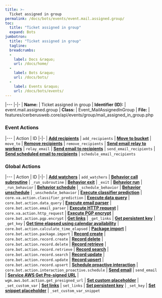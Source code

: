 ```yaml
---
title: >-
  Ticket assigned in group
permalink: /docs/bots/events/event.mail.assigned.group/
toc:
  title: "Ticket assigned in group"
  expand: Bots
jumbotron:
  title: "Ticket assigned in group"
  tagline: 
  breadcrumbs:
  -
    label: Docs &raquo;
    url: /docs/home/
  -
    label: Bots &raquo;
    url: /docs/bots/
  -
    label: Events &raquo;
    url: /docs/bots/events/
---
```


|---
|-|-
| **Name:** | Ticket assigned in group
| **Identifier (ID):** | event.mail.assigned.group
| **Class:** | Event_MailAssignedInGroup
| **File:** | features/cerberusweb.core/api/events/group/mail_assigned_in_group.php

### Event Actions

|---
| Action | ID
|-|-
| [**Add recipients**](/docs/bots/events/event.mail.assigned.group/actions/add_recipients/) | `add_recipients`
| [**Move to bucket**](/docs/bots/events/event.mail.assigned.group/actions/move_to/) | `move_to`
| [**Remove recipients**](/docs/bots/events/event.mail.assigned.group/actions/remove_recipients/) | `remove_recipients`
| [**Send email relay to workers**](/docs/bots/events/event.mail.assigned.group/actions/relay_email/) | `relay_email`
| [**Send email to recipients**](/docs/bots/events/event.mail.assigned.group/actions/send_email_recipients/) | `send_email_recipients`
| [**Send scheduled email to recipients**](/docs/bots/events/event.mail.assigned.group/actions/schedule_email_recipients/) | `schedule_email_recipients`

### Global Actions

|---
| Action | ID
|-|-
| [**Add watchers**](/docs/bots/events/actions/add_watchers/) | `add_watchers`
| [**Behavior call subroutine**](/docs/bots/events/actions/_run_subroutine/) | `_run_subroutine`
| [**Behavior exit**](/docs/bots/events/actions/_exit/) | `_exit`
| [**Behavior run**](/docs/bots/events/actions/_run_behavior/) | `_run_behavior`
| [**Behavior schedule**](/docs/bots/events/actions/_schedule_behavior/) | `_schedule_behavior`
| [**Behavior unschedule**](/docs/bots/events/actions/_unschedule_behavior/) | `_unschedule_behavior`
| [**Execute classifier prediction**](/docs/bots/events/actions/core.va.action.classifier_prediction/) | `core.va.action.classifier_prediction`
| [**Execute data query**](/docs/bots/events/actions/core.bot.action.data_query/) | `core.bot.action.data_query`
| [**Execute email parser**](/docs/bots/events/actions/core.bot.action.email_parser/) | `core.bot.action.email_parser`
| [**Execute HTTP request**](/docs/bots/events/actions/core.va.action.http_request/) | `core.va.action.http_request`
| [**Execute PGP encrypt**](/docs/bots/events/actions/core.bot.action.pgp.encrypt/) | `core.bot.action.pgp.encrypt`
| [**Get links**](/docs/bots/events/actions/_get_links/) | `_get_links`
| [**Get persistent key**](/docs/bots/events/actions/_get_key/) | `_get_key`
| [**Get time elapsed using calendar availability**](/docs/bots/events/actions/core.bot.action.calculate_time_elapsed/) | `core.bot.action.calculate_time_elapsed`
| [**Package import**](/docs/bots/events/actions/core.bot.action.package.import/) | `core.bot.action.package.import`
| [**Record create**](/docs/bots/events/actions/core.bot.action.record.create/) | `core.bot.action.record.create`
| [**Record delete**](/docs/bots/events/actions/core.bot.action.record.delete/) | `core.bot.action.record.delete`
| [**Record retrieve**](/docs/bots/events/actions/core.bot.action.record.retrieve/) | `core.bot.action.record.retrieve`
| [**Record search**](/docs/bots/events/actions/core.bot.action.record.search/) | `core.bot.action.record.search`
| [**Record update**](/docs/bots/events/actions/core.bot.action.record.update/) | `core.bot.action.record.update`
| [**Record upsert**](/docs/bots/events/actions/core.bot.action.record.upsert/) | `core.bot.action.record.upsert`
| [**Schedule proactive interaction**](/docs/bots/events/actions/core.bot.action.interaction_proactive.schedule/) | `core.bot.action.interaction_proactive.schedule`
| [**Send email**](/docs/bots/events/actions/send_email/) | `send_email`
| [**Service AWS Get Pre-signed URL**](/docs/bots/events/actions/wgm.aws.bot.action.get_presigned_url/) | `wgm.aws.bot.action.get_presigned_url`
| [**Set custom placeholder**](/docs/bots/events/actions/_set_custom_var/) | `_set_custom_var`
| [**Set links**](/docs/bots/events/actions/set_links/) | `set_links`
| [**Set persistent key**](/docs/bots/events/actions/_set_key/) | `_set_key`
| [**Set snippet placeholder**](/docs/bots/events/actions/_set_custom_var_snippet/) | `_set_custom_var_snippet`
